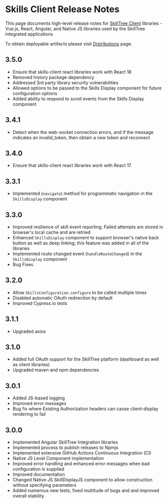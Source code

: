 # Skills Client Release Notes

This page documents high-level release notes for [SkillTree Client](https://github.com/NationalSecurityAgency/skills-client) libraries - Vue.js, React, Angular, and Native JS libraries used by the SkillTree integrated applications

To obtain deployable artifacts please visit [Distributions](/dashboard/install-guide/distributions.html) page.

## 3.5.0 <release-date date="Sep. 2022" />
- Ensure that skills-client react libraries work with React 18
- Removed history package dependency
- Addressed 3rd party library security vulnerabilities
- Allowed options to be passed to the Skills Display component for future configuration options
- Added ability to respond to scroll events from the Skills Display component

## 3.4.1 <release-date date="Dec. 2021" />
- Detect when the web-socket connection errors, and if the message indicates an invalid_token, then obtain a new token and reconnect

## 3.4.0 <release-date date="Nov. 2021" />
- Ensure that skills-client react libraries work with React 17

## 3.3.1 <release-date date="Jul. 2021" />
- Implemented (``navigate``) method for programmatic navigation in the ``SkillsDisplay`` component 

## 3.3.0 <release-date date="Jun. 2021" />
- Improved resilience of skill event reporting. Failed attempts are stored in browser's local cache and are retried
- Enhanced ``SkillsDisplay`` component to support browser's native back button as well as deep linking; this feature was added in all of the libraries
- Implemented route changed event (``handleRouteChanged``) in the ``SkillsDisplay`` component 
- Bug Fixes

## 3.2.0 <release-date date="Apr. 2021" />
- Allow ``SkillsConfiguration.configure`` to be called multiple times
- Disabled automatic OAuth redirection by default
- Improved Cypress.io tests

## 3.1.1 <release-date date="Dec. 2020" />
- Upgraded axios

## 3.1.0 <release-date date="Dec. 2020" />
- Added full OAuth support for the SkillTree platform (dashboard as well as client libraries)
- Upgraded maven and npm dependencies

## 3.0.1 <release-date date="Sep. 2020" />
- Added JS-based logging
- Improved error messages
- Bug fix where Existing Authorization headers can cause client-display rendering to fail

## 3.0.0 <release-date date="Sep. 2020" />
- Implemented Angular SkillTree Integration libraries
- Implemented process to publish releases to Npmjs
- Implemented extensive GitHub Actions Continuous Integration (CI)
- Native JS Level Component implementation
- Improved error handling and enhanced error messages when bad configuration is supplied
- Improved documentation
- Changed Native JS SkillDisplayJS component to allow construction without specifying parameters
- Added numerous new tests, fixed multitude of bugs and and improved overall stability


